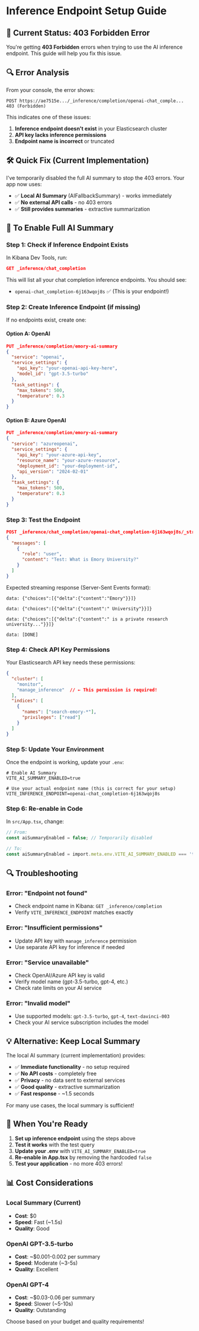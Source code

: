 # Inference Endpoint Setup Guide

## 🚨 Current Status: 403 Forbidden Error

You're getting **403 Forbidden** errors when trying to use the AI inference endpoint. This guide will help you fix this issue.

## 🔍 Error Analysis

From your console, the error shows:
```
POST https://ae7515e.../_inference/completion/openai-chat_comple... 403 (Forbidden)
```

This indicates one of these issues:
1. **Inference endpoint doesn't exist** in your Elasticsearch cluster
2. **API key lacks inference permissions**
3. **Endpoint name is incorrect** or truncated

## 🛠️ Quick Fix (Current Implementation)

I've temporarily disabled the full AI summary to stop the 403 errors. Your app now uses:
- ✅ **Local AI Summary** (AIFallbackSummary) - works immediately
- ✅ **No external API calls** - no 403 errors
- ✅ **Still provides summaries** - extractive summarization

## 🔧 To Enable Full AI Summary

### Step 1: Check if Inference Endpoint Exists

In Kibana Dev Tools, run:
```json
GET _inference/chat_completion
```

This will list all your chat completion inference endpoints. You should see:
- `openai-chat_completion-6j163wqoj8s` ✅ (This is your endpoint!)

### Step 2: Create Inference Endpoint (if missing)

If no endpoints exist, create one:

#### Option A: OpenAI
```json
PUT _inference/completion/emory-ai-summary
{
  "service": "openai",
  "service_settings": {
    "api_key": "your-openai-api-key-here",
    "model_id": "gpt-3.5-turbo"
  },
  "task_settings": {
    "max_tokens": 500,
    "temperature": 0.3
  }
}
```

#### Option B: Azure OpenAI
```json
PUT _inference/completion/emory-ai-summary
{
  "service": "azureopenai",
  "service_settings": {
    "api_key": "your-azure-api-key",
    "resource_name": "your-azure-resource",
    "deployment_id": "your-deployment-id",
    "api_version": "2024-02-01"
  },
  "task_settings": {
    "max_tokens": 500,
    "temperature": 0.3
  }
}
```

### Step 3: Test the Endpoint

```json
POST _inference/chat_completion/openai-chat_completion-6j163wqoj8s/_stream
{
  "messages": [
    {
      "role": "user", 
      "content": "Test: What is Emory University?"
    }
  ]
}
```

Expected streaming response (Server-Sent Events format):
```
data: {"choices":[{"delta":{"content":"Emory"}}]}

data: {"choices":[{"delta":{"content":" University"}}]}

data: {"choices":[{"delta":{"content":" is a private research university..."}}]}

data: [DONE]
```

### Step 4: Check API Key Permissions

Your Elasticsearch API key needs these permissions:

```json
{
  "cluster": [
    "monitor",
    "manage_inference"  // ← This permission is required!
  ],
  "indices": [
    {
      "names": ["search-emory-*"],
      "privileges": ["read"]
    }
  ]
}
```

### Step 5: Update Your Environment

Once the endpoint is working, update your `.env`:

```env
# Enable AI Summary
VITE_AI_SUMMARY_ENABLED=true

# Use your actual endpoint name (this is correct for your setup)
VITE_INFERENCE_ENDPOINT=openai-chat_completion-6j163wqoj8s
```

### Step 6: Re-enable in Code

In `src/App.tsx`, change:
```typescript
// From:
const aiSummaryEnabled = false; // Temporarily disabled

// To:
const aiSummaryEnabled = import.meta.env.VITE_AI_SUMMARY_ENABLED === 'true';
```

## 🔍 Troubleshooting

### Error: "Endpoint not found"
- Check endpoint name in Kibana: `GET _inference/completion`
- Verify `VITE_INFERENCE_ENDPOINT` matches exactly

### Error: "Insufficient permissions"
- Update API key with `manage_inference` permission
- Use separate API key for inference if needed

### Error: "Service unavailable"
- Check OpenAI/Azure API key is valid
- Verify model name (gpt-3.5-turbo, gpt-4, etc.)
- Check rate limits on your AI service

### Error: "Invalid model"
- Use supported models: `gpt-3.5-turbo`, `gpt-4`, `text-davinci-003`
- Check your AI service subscription includes the model

## 💡 Alternative: Keep Local Summary

The local AI summary (current implementation) provides:
- ✅ **Immediate functionality** - no setup required
- ✅ **No API costs** - completely free
- ✅ **Privacy** - no data sent to external services
- ✅ **Good quality** - extractive summarization
- ✅ **Fast response** - ~1.5 seconds

For many use cases, the local summary is sufficient!

## 🚀 When You're Ready

1. **Set up inference endpoint** using the steps above
2. **Test it works** with the test query
3. **Update your .env** with `VITE_AI_SUMMARY_ENABLED=true`
4. **Re-enable in App.tsx** by removing the hardcoded `false`
5. **Test your application** - no more 403 errors!

## 📊 Cost Considerations

### Local Summary (Current)
- **Cost**: $0
- **Speed**: Fast (~1.5s)
- **Quality**: Good

### OpenAI GPT-3.5-turbo
- **Cost**: ~$0.001-0.002 per summary
- **Speed**: Moderate (~3-5s)
- **Quality**: Excellent

### OpenAI GPT-4
- **Cost**: ~$0.03-0.06 per summary
- **Speed**: Slower (~5-10s)
- **Quality**: Outstanding

Choose based on your budget and quality requirements!